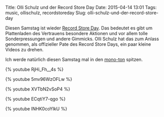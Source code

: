 Title: Olli Schulz und der Record Store Day
Date: 2015-04-14 13:01
Tags: music, ollischulz, recordstoreday
Slug: olli-schulz-und-der-record-store-day


Diesen Samstag ist wieder [Record Store Day](http://www.recordstoredaygermany.de/). Das bedeutet es gibt um Plattenladen des Vertrauens besondere Aktionen und vor allem tolle Sonderpressungen und andere Gimmicks. Olli Schulz hat das zum Anlass genommen, als offizieller Pate des Record Store Days, ein paar kleine Videos zu drehen.

Ich werde natürlich diesen Samstag mal in den [mono-ton](http://mono-ton.eu/) spitzen.

{% youtube RjHi_Fh__4s %}

{% youtube 5mv96WzOFLw %}

{% youtube XVTbN2vSoP4 %}

{% youtube ECqtiY7-qgo %}

{% youtube INHK0coYIkU %}
